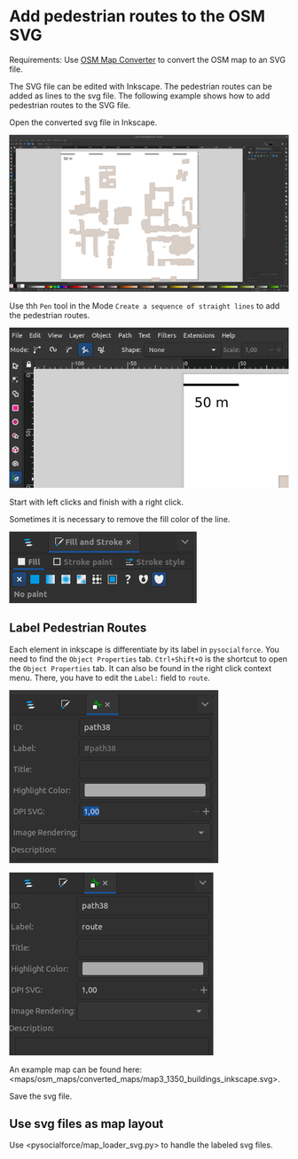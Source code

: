 # Add pedestrian routes to the OSM SVG

Requirements: Use [OSM Map Converter](OSM_map_converter.md) to convert the OSM map to an SVG file.

The SVG file can be edited with Inkscape. The pedestrian routes can be added as lines to the svg file. The following example shows how to add pedestrian routes to the SVG file.

Open the converted svg file in Inkscape.

![inkscape buildings only](assets/inkscape_buildings_only.png)

Use thh `Pen` tool in the Mode `Create a sequence of straight lines` to add the pedestrian routes.

![inkscape pen tool](assets/inkscape_pen.png)

Start with left clicks and finish with a right click.

Sometimes it is necessary to remove the fill color of the line.

![inkscape stroke fill](assets/inkscape_stroke_fill.png)

## Label Pedestrian Routes

Each element in inkscape is differentiate by its label in `pysocialforce`.
You need to find the `Object Properties` tab. `Ctrl+Shift+O` is the shortcut to open the `Object Properties` tab. It can also be found in the right click context menu.
There, you have to edit the `Label:` field to `route`.

![inkscape object properties.](assets/inkscape_object_properties.png)

![inkscape edited label.](assets/inkscape_properties_edited_label.png)

An example map can be found here: <maps/osm_maps/converted_maps/map3_1350_buildings_inkscape.svg>.

Save the svg file.

## Use svg files as map layout

Use <pysocialforce/map_loader_svg.py> to handle the labeled svg files.
